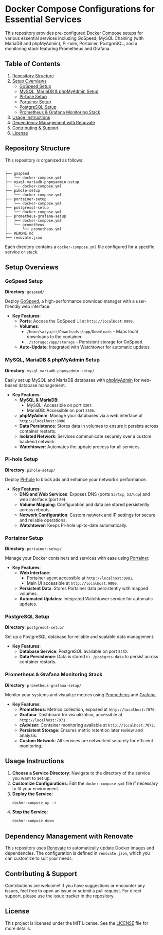 # Docker Compose Configurations for Essential Services

This repository provides pre-configured Docker Compose setups for various essential services including GoSpeed, MySQL Chaining (with MariaDB and phpMyAdmin), Pi-hole, Portainer, PostgreSQL, and a monitoring stack featuring Prometheus and Grafana.

## Table of Contents

1. [Repository Structure](#repository-structure)
2. [Setup Overviews](#setup-overviews)
    - [GoSpeed Setup](#gospeed-setup)
    - [MySQL, MariaDB & phpMyAdmin Setup](#mysql-mariadb-phpmyadmin-setup)
    - [Pi-hole Setup](#pihole-setup)
    - [Portainer Setup](#portainer-setup)
    - [PostgreSQL Setup](#postgresql-setup)
    - [Prometheus & Grafana Monitoring Stack](#prometheus-grafana-monitoring-stack)
3. [Usage Instructions](#usage-instructions)
4. [Dependency Management with Renovate](#dependency-management-with-renovate)
5. [Contributing & Support](#contributing--support)
6. [License](#license)

## Repository Structure

This repository is organized as follows:

```plaintext
.
├── gospeed
│   └── docker-compose.yml
├── mysql-mariadb-phpmyadmin-setup
│   └── docker-compose.yml
├── pihole-setup
│   └── docker-compose.yml
├── portainer-setup
│   └── docker-compose.yml
├── postgresql-setup
│   └── docker-compose.yml
├── prometheus-grafana-setup
│   ├── docker-compose.yml
│   └── prometheus
│       └── prometheus.yml
├── README.md
└── renovate.json
```

Each directory contains a `docker-compose.yml` file configured for a specific service or stack.

## Setup Overviews

### GoSpeed Setup

**Directory**: `gospeed/`

Deploy [GoSpeed](https://github.com/GopeedLab/gopeed), a high-performance download manager with a user-friendly web interface.

-   **Key Features**:
    -   **Ports**: Access the GoSpeed UI at `http://localhost:9999`.
    -   **Volumes**:
        -   `/home/satyajit/Downloads:/app/Downloads` - Maps local downloads to the container.
        -   `./storage:/app/storage` - Persistent storage for GoSpeed.
    -   **Auto-Update**: Integrated with Watchtower for automatic updates.

### MySQL, MariaDB & phpMyAdmin Setup

**Directory**: `mysql-mariadb-phpmyadmin-setup/`

Easily set up MySQL and MariaDB databases with [phpMyAdmin](https://www.phpmyadmin.net/) for web-based database management.

-   **Key Features**:
    -   **MySQL & MariaDB**:
        -   MySQL: Accessible on port `3307`.
        -   MariaDB: Accessible on port `3306`.
    -   **phpMyAdmin**: Manage your databases via a web interface at `http://localhost:8080`.
    -   **Data Persistence**: Stores data in volumes to ensure it persists across container restarts.
    -   **Isolated Network**: Services communicate securely over a custom backend network.
    -   **Watchtower**: Automates the update process for all services.

### Pi-hole Setup

**Directory**: `pihole-setup/`

Deploy [Pi-hole](https://pi-hole.net/) to block ads and enhance your network’s performance.

-   **Key Features**:
    -   **DNS and Web Services**: Exposes DNS (ports `53/tcp`, `53/udp`) and web interface (port `80`).
    -   **Volume Mapping**: Configuration and data are stored persistently across reboots.
    -   **Network Configuration**: Custom network and IP settings for secure and reliable operations.
    -   **Watchtower**: Keeps Pi-hole up-to-date automatically.

### Portainer Setup

**Directory**: `portainer-setup/`

Manage your Docker containers and services with ease using [Portainer](https://www.portainer.io/).

-   **Key Features**:
    -   **Web Interface**:
        -   Portainer agent accessible at `http://localhost:8081`.
        -   Main UI accessible at `http://localhost:9000`.
    -   **Persistent Data**: Stores Portainer data persistently with mapped volumes.
    -   **Automated Updates**: Integrated Watchtower service for automatic updates.

### PostgreSQL Setup

**Directory**: `postgresql-setup/`

Set up a PostgreSQL database for reliable and scalable data management.

-   **Key Features**:
    -   **Database Service**: PostgreSQL available on port `5432`.
    -   **Data Persistence**: Data is stored in `./postgres-data` to persist across container restarts.

### Prometheus & Grafana Monitoring Stack

**Directory**: `prometheus-grafana-setup/`

Monitor your systems and visualize metrics using [Prometheus](https://prometheus.io/) and [Grafana](https://grafana.com/).

-   **Key Features**:
    -   **Prometheus**: Metrics collection, exposed at `http://localhost:7070`.
    -   **Grafana**: Dashboard for visualization, accessible at `http://localhost:7071`.
    -   **cAdvisor**: Container monitoring available at `http://localhost:7072`.
    -   **Persistent Storage**: Ensures metric retention later review and analysis.
    -   **Custom Network**: All services are networked securely for efficient monitoring.

## Usage Instructions

1. **Choose a Service Directory**: Navigate to the directory of the service you want to set up.
2. **Customize Configurations**: Edit the `docker-compose.yml` file if necessary to fit your environment.
3. **Deploy the Service**:
    ```bash
    docker-compose up -d
    ```
4. **Stop the Service**:
    ```bash
    docker-compose down
    ```

## Dependency Management with Renovate

This repository uses [Renovate](https://renovatebot.com/) to automatically update Docker images and dependencies. The configuration is defined in `renovate.json`, which you can customize to suit your needs.

## Contributing & Support

Contributions are welcome! If you have suggestions or encounter any issues, feel free to open an issue or submit a pull request. For direct support, please use the issue tracker in the repository.

## License

This project is licensed under the MIT License. See the [LICENSE](LICENSE) file for more details.
